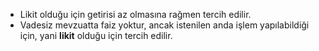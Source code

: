 - Likit olduğu için getirisi az olmasına rağmen tercih edilir.
- Vadesiz mevzuatta faiz yoktur, ancak istenilen anda işlem yapılabildiği için, yani **likit** olduğu için tercih edilir.
